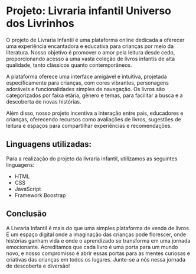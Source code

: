 # Projeto: Livraria infantil Universo dos Livrinhos
O projeto de Livraria Infantil é uma plataforma online dedicada a oferecer uma experiência encantadora e educativa para crianças por meio da literatura. Nosso objetivo é promover o amor pela leitura desde cedo, proporcionando acesso a uma vasta coleção de livros infantis de alta qualidade, tanto clássicos quanto contemporâneos.

A plataforma oferece uma interface amigável e intuitiva, projetada especificamente para crianças, com cores vibrantes, personagens adoráveis e funcionalidades simples de navegação. Os livros são categorizados por faixa etária, gênero e temas, para facilitar a busca e a descoberta de novas histórias.

Além disso, nosso projeto incentiva a interação entre pais, educadores e crianças, oferecendo recursos como avaliações de livros, sugestões de leitura e espaços para compartilhar experiências e recomendações.

## Linguagens utilizadas:
Para a realização do projeto da livraria infantil, utilizamos as seguintes linguagens:
- HTML
- CSS
- JavaScript
- Framework Boostrap

## Conclusão
A Livraria Infantil é mais do que uma simples plataforma de venda de livros. É um espaço digital onde a imaginação das crianças pode florescer, onde histórias ganham vida e onde o aprendizado se transforma em uma jornada emocionante. Acreditamos que cada livro é uma porta para um mundo novo, e nosso compromisso é abrir essas portas para as mentes curiosas e criativas das crianças em todos os lugares. Junte-se a nós nessa jornada de descoberta e diversão!
